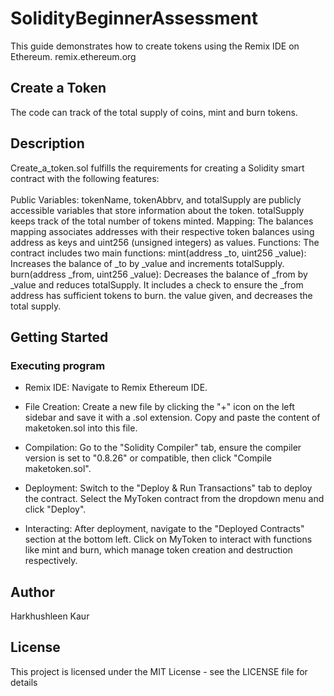 # SolidityBeginnerAssessment
This guide demonstrates how to create tokens using the Remix IDE on Ethereum. remix.ethereum.org 

## Create a Token
 
The code can track of the total supply of coins, mint and burn tokens. 

## Description

Create_a_token.sol fulfills the requirements for creating a Solidity smart contract with the following features:\
\
Public Variables: tokenName, tokenAbbrv, and totalSupply are publicly accessible variables that store information about the token. totalSupply keeps track of the total number of tokens minted.
Mapping: The balances mapping associates addresses with their respective token balances using address as keys and uint256 (unsigned integers) as values.
Functions: The contract includes two main functions:
mint(address _to, uint256 _value): Increases the balance of _to by _value and increments totalSupply.
burn(address _from, uint256 _value): Decreases the balance of _from by _value and reduces totalSupply. It includes a check to ensure the _from address has sufficient tokens to burn. the value given, and decreases the total supply.

## Getting Started

### Executing program

- Remix IDE: Navigate to Remix Ethereum IDE.

- File Creation: Create a new file by clicking the "+" icon on the left sidebar and save it with a .sol extension. Copy and paste the content of maketoken.sol into this file.

- Compilation: Go to the "Solidity Compiler" tab, ensure the compiler version is set to "0.8.26" or compatible, then click "Compile maketoken.sol".

- Deployment: Switch to the "Deploy & Run Transactions" tab to deploy the contract. Select the MyToken contract from the dropdown menu and click "Deploy".

- Interacting: After deployment, navigate to the "Deployed Contracts" section at the bottom left. Click on MyToken to interact with functions like mint and burn, which manage token creation and destruction respectively.

## Author

Harkhushleen Kaur

## License

This project is licensed under the MIT License - see the LICENSE file for details
